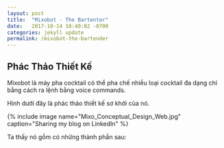 ```yaml
---
layout: post
title:  "Mixobot - The Bartenter"
date:   2017-10-14 10:40:02 -0700
categories: jekyll update
permalink: /mixobot-the-bartender
---
```

## Phác Thảo Thiết Kế
Mixobot là máy pha cocktail có thể pha chế nhiều loại cocktail đa dạng chỉ bằng cách ra lệnh bằng voice commands.

Hình dưới đây là phác thảo thiết kế sơ khởi của nó.

{% include image name="Mixo_Conceptual_Design_Web.jpg" caption="Sharing my blog on LinkedIn" %}

Ta thấy nó gồm có những thành phần sau:
